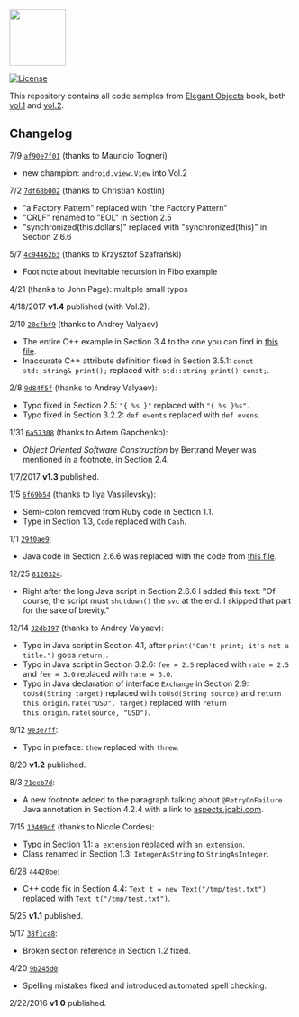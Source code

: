 <img src="https://rawgithub.com/yegor256/elegantobjects/master/cactus.svg" height="100px"/>

[![License](https://img.shields.io/badge/license-MIT-green.svg)](https://github.com/yegor256/takes/blob/master/LICENSE.txt)

This repository contains all code samples from
[Elegant Objects](http://www.yegor256.com/elegant-objects.html) book,
both
[vol.1](http://goo.gl/W2WVMk) and
[vol.2](http://amzn.to/2oYNncj).

## Changelog

7/9 [`af90e7f01`]() (thanks to Mauricio Togneri)

  * new champion: `android.view.View` into Vol.2

7/2 [`7df68b002`](https://github.com/zerocracy/books/commit/7df68b002) (thanks to Christian Köstlin)

  * "a Factory Pattern" replaced with "the Factory Pattern"
  * "CRLF" renamed to "EOL" in Section 2.5
  * "synchronized(this.dollars)" replaced with "synchronized(this)" in Section 2.6.6

5/7 [`4c94462b3`](https://github.com/zerocracy/books/commit/4c94462b3) (thanks to Krzysztof Szafrański)

  * Foot note about inevitable recursion in Fibo example

4/21 (thanks to John Page): multiple small typos

4/18/2017 **v1.4** published (with Vol.2).

2/10 [`20cfbf9`](https://github.com/zerocracy/books/commit/20cfbf95184f4a83d07c1fc662d3f4ec2b306017) (thanks to Andrey Valyaev)

  * The entire C++ example in Section 3.4 to the one you can
    find in [this file](https://github.com/yegor256/elegantobjects/blob/master/vol-1/chapter-3/3.4/immutable-list-cpp/main.cpp).
  * Inaccurate C++ attribute definition fixed in Section 3.5.1:
    `const std::string& print();` replaced with `std::string print() const;`.

2/8 [`9d84f5f`](https://github.com/zerocracy/books/commit/9d84f5f21c9a97bac9dd2b58ef6b243e13fd3c0d) (thanks to Andrey Valyaev):

  * Typo fixed in Section 2.5: `"{ %s }"` replaced with `"{ %s }%s"`.
  * Typo fixed in Section 3.2.2: `def events` replaced with `def evens`.

1/31 [`6a57308`](https://github.com/zerocracy/books/commit/6a57308ee6fad5db31ee74e3b74429837177ee8e) (thanks to Artem Gapchenko):

  * _Object Oriented Software Construction_ by Bertrand Meyer was mentioned
    in a footnote, in Section 2.4.

1/7/2017 **v1.3** published.

1/5 [`6f69b54`](https://github.com/zerocracy/books/commit/6f69b545fac8db24dc8e7cc0e6a330ee95f454e8) (thanks to Ilya Vassilevsky):

  * Semi-colon removed from Ruby code in Section 1.1.
  * Type in Section 1.3, `Code` replaced with `Cash`.

1/1 [`29f0ae9`](https://github.com/zerocracy/books/commit/29f0ae9e08a04c11286a38ffd779870476bcf8f9):

  * Java code in Section 2.6.6 was replaced with the code
    from [this file](https://github.com/yegor256/elegantobjects/blob/master/vol-1/chapter-2/2.6.6/unsafe-cash/Main.java).

12/25 [`8126324`](https://github.com/zerocracy/books/commit/81263242faee149924cabb50525b1f904cd66b01):

  * Right after the long Java script in Section 2.6.6 I added this
    text: "Of course, the script must `shutdown()` the `svc` at the end.
    I skipped that part for the sake of brevity."

12/14 [`32db197`](https://github.com/zerocracy/books/commit/32db197592060403434f0fc78382f854a982a35c) (thanks to Andrey Valyaev):

  * Typo in Java script in Section 4.1, after
    `print("Can't print; it's not a title.")` goes `return;`.
  * Typo in Java script in Section 3.2.6:
    `fee = 2.5` replaced with `rate = 2.5` and
    `fee = 3.0` replaced with `rate = 3.0`.
  * Typo in Java declaration of interface `Exchange` in Section 2.9:
    `toUsd(String target)` replaced with `toUsd(String source)`
    and `return this.origin.rate("USD", target)` replaced with `return this.origin.rate(source, "USD")`.

9/12 [`9e3e7ff`](https://github.com/zerocracy/books/commit/9e3e7ff853fe6f21446ed65255cf2fff03f2eef6):

  * Typo in preface: `thew` replaced with `threw`.

8/20 **v1.2** published.

8/3 [`71eeb7d`](https://github.com/zerocracy/books/commit/71eeb7d769ae99499826a1105129a92f238c6774):

  * A new footnote added to the paragraph talking about
    `@RetryOnFailure` Java annotation in Section 4.2.4
    with a link to [aspects.jcabi.com](http://aspects.jcabi.com/).

7/15 [`13409df`](https://github.com/zerocracy/books/commit/13409dfb7ac44ebade4aca70629d43cbcd7ff077) (thanks to Nicole Cordes):

  * Typo in Section 1.1: `a extension` replaced with `an extension`.
  * Class renamed in Section 1.3: `IntegerAsString` to `StringAsInteger`.

6/28 [`44420be`](https://github.com/zerocracy/books/commit/44420bea21bbc686f48121e2885105431c6b3545):

  * C++ code fix in Section 4.4:
    `Text t = new Text("/tmp/test.txt")` replaced with
    `Text t("/tmp/test.txt")`.

5/25 **v1.1** published.

5/17 [`38f1ca8`](https://github.com/zerocracy/books/commit/38f1ca803545b26e7ebbf8dbe94efba4d1add943):

  * Broken section reference in Section 1.2 fixed.

4/20 [`9b245d0`](https://github.com/zerocracy/books/commit/9b245d0bab875b598a4697324176ac6a3880459b):

  * Spelling mistakes fixed and introduced automated spell checking.

2/22/2016 **v1.0** published.

